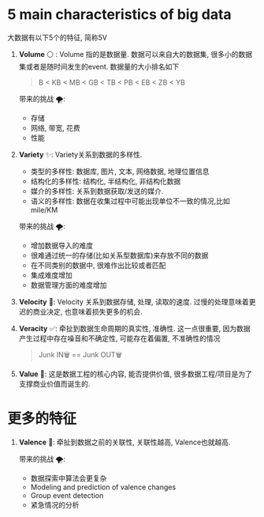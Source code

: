 # 5 main characteristics of big data

大数据有以下5个的特征, 简称5V

1. **Volume** ⚪ : Volume 指的是数据量. 数据可以来自大的数据集, 很多小的数据集或者是随时间发生的event. 数据量的大小排名如下
    > B < KB < MB < GB < TB < PB < EB < ZB < YB

    带来的挑战 🌪:
    
    - 存储
    - 网络, 带宽, 花费
    - 性能

2. **Variety** ✨: Variety关系到数据的多样性.

    - 类型的多样性: 数据库, 图片, 文本, 网络数据, 地理位置信息
    - 结构化的多样性: 结构化, 半结构化, 非结构化数据
    - 媒介的多样性: 关系到数据获取/发送的媒介.
    - 语义的多样性: 数据在收集过程中可能出现单位不一致的情况,比如mile/KM

    带来的挑战 🌪:

    - 增加数据导入的难度
    - 很难通过统一的存储(比如关系型数据库)来存放不同的数据
    - 在不同类别的数据中, 很难作出比较或者匹配
    - 集成难度增加
    - 数据管理方面的难度增加

3. **Velocity** 🚀: Velocity 关系到数据存储, 处理, 读取的速度. 过慢的处理意味着更迟的商业决定, 也意味着损失更多的机会.

4. **Veracity** ✅: 牵扯到数据生命周期的真实性, 准确性. 这一点很重要, 因为数据产生过程中存在噪音和不确定性, 可能存在着偏置, 不准确性的情况 

    > Junk IN🗑 == Junk OUT🗑


5. **Value** 💎: 这是数据工程的核心内容, 能否提供价值, 很多数据工程/项目是为了支撑商业价值而诞生的.


# 更多的特征
1. **Valence** 🌉: 牵扯到数据之前的关联性, 关联性越高, Valence也就越高.

    带来的挑战 🌪:
    - 数据探索中算法会更复杂
    - Modeling and prediction of valence changes
    - Group event detection
    - 紧急情况的分析

